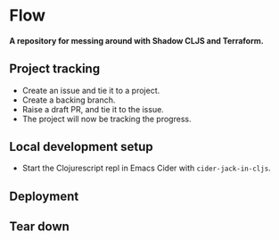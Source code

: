 # Flow

#### A repository for messing around with Shadow CLJS and Terraform.

## Project tracking
- Create an issue and tie it to a project.
- Create a backing branch.
- Raise a draft PR, and tie it to the issue.
- The project will now be tracking the progress.

## Local development setup
- Start the Clojurescript repl in Emacs Cider with `cider-jack-in-cljs`.

## Deployment

## Tear down
